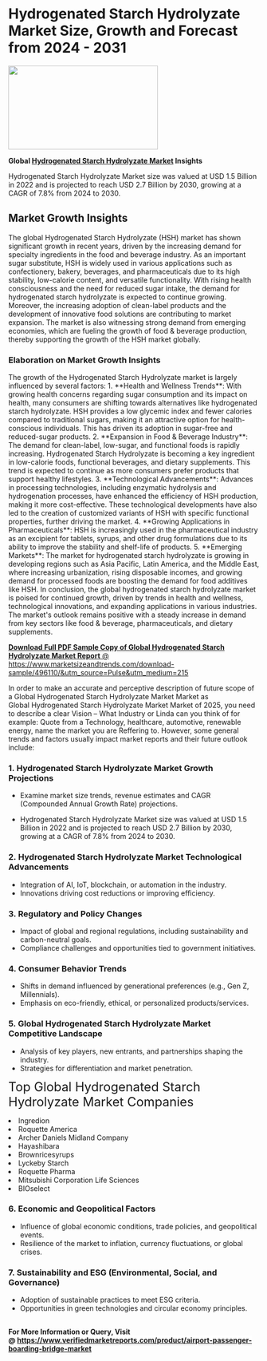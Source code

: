 <H1>Hydrogenated Starch Hydrolyzate Market Size, Growth and Forecast from 2024 - 2031</H1><img class="aligncenter size-medium wp-image-584254" src="https://thirdeyenews.in/wp-content/uploads/2024/09/Global-Market-Research-300x168.jpeg" alt="" width="300" height="168" /><p><strong>Global&nbsp;<a href="https://www.marketsizeandtrends.com/download-sample/496110/&amp;utm_source=Pulse&amp;utm_medium=215">Hydrogenated Starch Hydrolyzate Market</a> Insights</strong></p><p>Hydrogenated Starch Hydrolyzate Market size was valued at USD 1.5 Billion in 2022 and is projected to reach USD 2.7 Billion by 2030, growing at a CAGR of 7.8% from 2024 to 2030.</p><p><h2>Market Growth Insights</h2> The global Hydrogenated Starch Hydrolyzate (HSH) market has shown significant growth in recent years, driven by the increasing demand for specialty ingredients in the food and beverage industry. As an important sugar substitute, HSH is widely used in various applications such as confectionery, bakery, beverages, and pharmaceuticals due to its high stability, low-calorie content, and versatile functionality. With rising health consciousness and the need for reduced sugar intake, the demand for hydrogenated starch hydrolyzate is expected to continue growing. Moreover, the increasing adoption of clean-label products and the development of innovative food solutions are contributing to market expansion. The market is also witnessing strong demand from emerging economies, which are fueling the growth of food & beverage production, thereby supporting the growth of the HSH market globally. <a href="#"></a> <h3>Elaboration on Market Growth Insights</h3> The growth of the Hydrogenated Starch Hydrolyzate market is largely influenced by several factors: 1. **Health and Wellness Trends**: With growing health concerns regarding sugar consumption and its impact on health, many consumers are shifting towards alternatives like hydrogenated starch hydrolyzate. HSH provides a low glycemic index and fewer calories compared to traditional sugars, making it an attractive option for health-conscious individuals. This has driven its adoption in sugar-free and reduced-sugar products. 2. **Expansion in Food & Beverage Industry**: The demand for clean-label, low-sugar, and functional foods is rapidly increasing. Hydrogenated Starch Hydrolyzate is becoming a key ingredient in low-calorie foods, functional beverages, and dietary supplements. This trend is expected to continue as more consumers prefer products that support healthy lifestyles. 3. **Technological Advancements**: Advances in processing technologies, including enzymatic hydrolysis and hydrogenation processes, have enhanced the efficiency of HSH production, making it more cost-effective. These technological developments have also led to the creation of customized variants of HSH with specific functional properties, further driving the market. 4. **Growing Applications in Pharmaceuticals**: HSH is increasingly used in the pharmaceutical industry as an excipient for tablets, syrups, and other drug formulations due to its ability to improve the stability and shelf-life of products. 5. **Emerging Markets**: The market for hydrogenated starch hydrolyzate is growing in developing regions such as Asia Pacific, Latin America, and the Middle East, where increasing urbanization, rising disposable incomes, and growing demand for processed foods are boosting the demand for food additives like HSH. In conclusion, the global hydrogenated starch hydrolyzate market is poised for continued growth, driven by trends in health and wellness, technological innovations, and expanding applications in various industries. The market's outlook remains positive with a steady increase in demand from key sectors like food & beverage, pharmaceuticals, and dietary supplements. <a href="#"></p><p><span class=""><strong>Download Full PDF Sample Copy of Global Hydrogenated Starch Hydrolyzate Market Report</strong> @ <a href="https://www.marketsizeandtrends.com/download-sample/496110/&amp;utm_source=Pulse&amp;utm_medium=215" target="_blank">https://www.marketsizeandtrends.com/download-sample/496110/&amp;utm_source=Pulse&amp;utm_medium=215</a></span></p><p>In order to make an accurate and perceptive description of future scope of a Global&nbsp;Hydrogenated Starch Hydrolyzate Market Market as Global&nbsp;Hydrogenated Starch Hydrolyzate Market Market of 2025, you need to describe a clear Vision &ndash; What Industry or Linda can you think of for example: Quote from a Technology, healthcare, automotive, renewable energy, name the market you are Reffering to. However, some general trends and factors usually impact market reports and their future outlook include:</p><h3>1.&nbsp;<strong>Hydrogenated Starch Hydrolyzate Market Growth Projections</strong></h3><ul><li>Examine market size trends, revenue estimates and CAGR (Compounded Annual Growth Rate) projections.</li><li><p>Hydrogenated Starch Hydrolyzate Market size was valued at USD 1.5 Billion in 2022 and is projected to reach USD 2.7 Billion by 2030, growing at a CAGR of 7.8% from 2024 to 2030.</p></li></ul><h3>2.&nbsp;<strong>Hydrogenated Starch Hydrolyzate Market Technological Advancements</strong></h3><ul><li>Integration of AI, IoT, blockchain, or automation in the industry.</li><li>Innovations driving cost reductions or improving efficiency.</li></ul><h3>3.&nbsp;<strong>Regulatory and Policy Changes</strong></h3><ul><li>Impact of global and regional regulations, including sustainability and carbon-neutral goals.</li><li>Compliance challenges and opportunities tied to government initiatives.</li></ul><h3>4.&nbsp;<strong>Consumer Behavior Trends</strong></h3><ul><li>Shifts in demand influenced by generational preferences (e.g., Gen Z, Millennials).</li><li>Emphasis on eco-friendly, ethical, or personalized products/services.</li></ul><h3>5.&nbsp;<strong>Global Hydrogenated Starch Hydrolyzate Market Competitive Landscape</strong></h3><ul><li>Analysis of key players, new entrants, and partnerships shaping the industry.</li><li>Strategies for differentiation and market penetration.</li></ul><p data-pm-slice="1 1 []"><span style="color: inherit; font-family: inherit; font-size: 25px;">Top Global Hydrogenated Starch Hydrolyzate Market Companies</span></p><div class="" data-test-id=""><p><li>Ingredion</li><li> Roquette America</li><li> Archer Daniels Midland Company</li><li> Hayashibara</li><li> Brownricesyrups</li><li> Lyckeby Starch</li><li> Roquette Pharma</li><li> Mitsubishi Corporation Life Sciences</li><li> BIOselect</li></p></div><h3>6.&nbsp;<strong>Economic and Geopolitical Factors</strong></h3><ul><li>Influence of global economic conditions, trade policies, and geopolitical events.</li><li>Resilience of the market to inflation, currency fluctuations, or global crises.</li></ul><h3>7.&nbsp;<strong>Sustainability and ESG (Environmental, Social, and Governance)</strong></h3><ul><li>Adoption of sustainable practices to meet ESG criteria.</li><li>Opportunities in green technologies and circular economy principles.</li></ul><h2><strong style="font-size: 14px;">For More Information or Query, Visit @&nbsp;</strong><a style="background-color: #ffffff; font-size: 14px;" href="https://www.marketsizeandtrends.com/report/hydrogenated-starch-hydrolyzate-market/" target="_blank">https://www.verifiedmarketreports.com/product/airport-passenger-boarding-bridge-market</a></h2>
